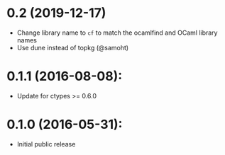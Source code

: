 # 0.2 (2019-12-17)

* Change library name to `cf` to match the ocamlfind and OCaml library
  names
* Use dune instead of topkg (@samoht)

# 0.1.1 (2016-08-08):

* Update for ctypes >= 0.6.0

# 0.1.0 (2016-05-31):

* Initial public release
